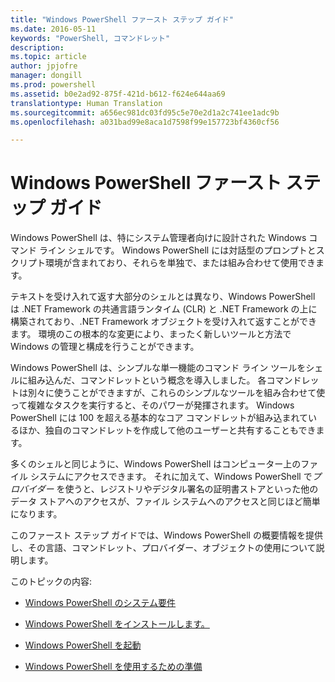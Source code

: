 ```yaml
---
title: "Windows PowerShell ファースト ステップ ガイド"
ms.date: 2016-05-11
keywords: "PowerShell, コマンドレット"
description: 
ms.topic: article
author: jpjofre
manager: dongill
ms.prod: powershell
ms.assetid: b0e2ad92-875f-421d-b612-f624e644aa69
translationtype: Human Translation
ms.sourcegitcommit: a656ec981dc03fd95c5e70e2d1a2c741ee1adc9b
ms.openlocfilehash: a031bad99e8aca1d7598f99e157723bf4360cf56

---
```


# Windows PowerShell ファースト ステップ ガイド
Windows PowerShell は、特にシステム管理者向けに設計された Windows コマンド ライン シェルです。 Windows PowerShell には対話型のプロンプトとスクリプト環境が含まれており、それらを単独で、または組み合わせて使用できます。

テキストを受け入れて返す大部分のシェルとは異なり、Windows PowerShell は .NET Framework の共通言語ランタイム (CLR) と .NET Framework の上に構築されており、.NET Framework オブジェクトを受け入れて返すことができます。 環境のこの根本的な変更により、まったく新しいツールと方法で Windows の管理と構成を行うことができます。

Windows PowerShell は、シンプルな単一機能のコマンド ライン ツールをシェルに組み込んだ、コマンドレットという概念を導入しました。 各コマンドレットは別々に使うことができますが、これらのシンプルなツールを組み合わせて使って複雑なタスクを実行すると、そのパワーが発揮されます。 Windows PowerShell には 100 を超える基本的なコア コマンドレットが組み込まれているほか、独自のコマンドレットを作成して他のユーザーと共有することもできます。

多くのシェルと同じように、Windows PowerShell はコンピューター上のファイル システムにアクセスできます。 それに加えて、Windows PowerShell で*プロバイダー* を使うと、レジストリやデジタル署名の証明書ストアといった他のデータ ストアへのアクセスが、ファイル システムへのアクセスと同じほど簡単になります。

このファースト ステップ ガイドでは、Windows PowerShell の概要情報を提供し、その言語、コマンドレット、プロバイダー、オブジェクトの使用について説明します。

このトピックの内容:

-   [Windows PowerShell のシステム要件](../setup/Windows-PowerShell-System-Requirements.md)

-   [Windows PowerShell をインストールします。](../setup/Installing-Windows-PowerShell.md)

-   [Windows PowerShell を起動](../setup/Starting-Windows-PowerShell.md)

-   [Windows PowerShell を使用するための準備](Getting-Ready-to-Use-Windows-PowerShell.md)




<!--HONumber=Oct16_HO1-->


